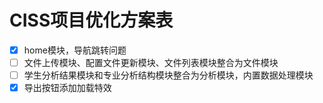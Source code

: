 # CISS项目优化方案表

- [x] home模块，导航跳转问题
- [ ] 文件上传模块、配置文件更新模块、文件列表模块整合为文件模块
- [ ] 学生分析结果模块和专业分析结构模块整合为分析模块，内置数据处理模块
- [x] 导出按钮添加加载特效